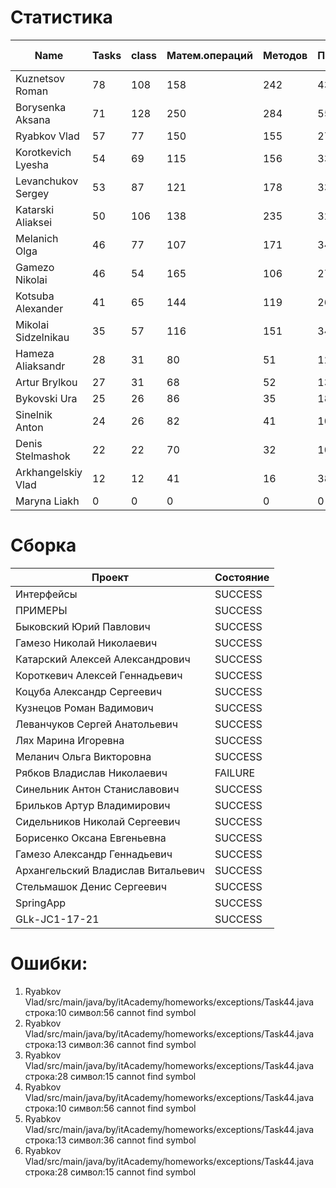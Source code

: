 # Статистика

| Name | Tasks | class | Матем.операций | Методов | Присваиваний | анон.класов | внутр.класов | констант | логирование | лямбды | переменных | перхватов исключений | приват. методов | приват. полей | сравнений | циклов |
| --- | --- | --- | --- | --- | --- | --- | --- | --- | --- | --- | --- | --- | --- | --- | --- | --- |
| Kuznetsov Roman | 78 | 108 | 158 | 242 | 431 | 5 | 0 | 10 | 0 | 1 | 324 | 22 | 7 | 38 | 26 | 81 |
| Borysenka Aksana | 71 | 128 | 250 | 284 | 558 | 0 | 1 | 9 | 0 | 0 | 450 | 20 | 8 | 42 | 101 | 80 |
| Ryabkov Vlad | 57 | 77 | 150 | 155 | 272 | 0 | 1 | 0 | 0 | 0 | 234 | 4 | 2 | 36 | 64 | 34 |
| Korotkevich Lyesha | 54 | 69 | 115 | 156 | 334 | 0 | 0 | 3 | 0 | 0 | 253 | 13 | 0 | 29 | 22 | 68 |
| Levanchukov Sergey | 53 | 87 | 121 | 178 | 335 | 0 | 1 | 4 | 0 | 0 | 271 | 5 | 9 | 38 | 22 | 60 |
| Katarski Aliaksei | 50 | 106 | 138 | 235 | 327 | 0 | 0 | 0 | 0 | 0 | 269 | 7 | 12 | 50 | 25 | 54 |
| Melanich Olga | 46 | 77 | 107 | 171 | 346 | 0 | 0 | 4 | 0 | 0 | 286 | 3 | 1 | 18 | 52 | 36 |
| Gamezo Nikolai | 46 | 54 | 165 | 106 | 274 | 0 | 0 | 0 | 0 | 0 | 205 | 3 | 0 | 8 | 30 | 52 |
| Kotsuba Alexander | 41 | 65 | 144 | 119 | 263 | 0 | 0 | 4 | 0 | 1 | 202 | 1 | 5 | 7 | 29 | 44 |
| Mikolai Sidzelnikau | 35 | 57 | 116 | 151 | 343 | 0 | 0 | 14 | 3 | 0 | 256 | 3 | 11 | 31 | 56 | 43 |
| Hameza Aliaksandr | 28 | 31 | 80 | 51 | 129 | 0 | 0 | 0 | 0 | 0 | 96 | 0 | 0 | 0 | 13 | 24 |
| Artur Brylkou | 27 | 31 | 68 | 52 | 135 | 0 | 0 | 0 | 0 | 0 | 99 | 0 | 2 | 0 | 37 | 23 |
| Bykovski Ura | 25 | 26 | 86 | 35 | 180 | 0 | 0 | 0 | 0 | 0 | 101 | 0 | 0 | 3 | 32 | 41 |
| Sinelnik Anton | 24 | 26 | 82 | 41 | 106 | 0 | 0 | 0 | 0 | 0 | 78 | 0 | 2 | 0 | 38 | 23 |
| Denis Stelmashok | 22 | 22 | 70 | 32 | 109 | 0 | 0 | 0 | 0 | 0 | 92 | 0 | 0 | 0 | 8 | 16 |
| Arkhangelskiy Vlad | 12 | 12 | 41 | 16 | 38 | 0 | 0 | 0 | 0 | 0 | 37 | 0 | 1 | 0 | 6 | 1 |
| Maryna Liakh | 0 | 0 | 0 | 0 | 0 | 0 | 0 | 0 | 0 | 0 | 0 | 0 | 0 | 0 | 0 | 0 |


# Сборка

| Проект | Состояние |
| --- | --- |
| Интерфейсы  | SUCCESS |
| ПРИМЕРЫ  | SUCCESS |
| Быковский Юрий Павлович  | SUCCESS |
| Гамезо Николай Николаевич  | SUCCESS |
| Катарский Алексей Александрович  | SUCCESS |
| Короткевич Алексей Геннадьевич  | SUCCESS |
| Коцуба Александр Сергеевич  | SUCCESS |
| Кузнецов Роман Вадимович  | SUCCESS |
| Леванчуков Сергей Анатольевич  | SUCCESS |
| Лях Марина Игоревна  | SUCCESS |
| Меланич Ольга Викторовна  | SUCCESS |
| Рябков Владислав Николаевич  | FAILURE |
| Синельник Антон Станиславович  | SUCCESS |
| Брильков Артур Владимирович  | SUCCESS |
| Сидельников Николай Сергеевич  | SUCCESS |
| Борисенко Оксана Евгеньевна  | SUCCESS |
| Гамезо Александр Геннадьевич  | SUCCESS |
| Архангельский Владислав Витальевич  | SUCCESS |
| Стельмашок Денис Сергеевич  | SUCCESS |
| SpringApp  | SUCCESS |
| GLk-JC1-17-21  | SUCCESS |


# Ошибки:

1. Ryabkov Vlad/src/main/java/by/itAcademy/homeworks/exceptions/Task44.java строка:10 символ:56 cannot find symbol
1. Ryabkov Vlad/src/main/java/by/itAcademy/homeworks/exceptions/Task44.java строка:13 символ:36 cannot find symbol
1. Ryabkov Vlad/src/main/java/by/itAcademy/homeworks/exceptions/Task44.java строка:28 символ:15 cannot find symbol
1. Ryabkov Vlad/src/main/java/by/itAcademy/homeworks/exceptions/Task44.java строка:10 символ:56 cannot find symbol
1. Ryabkov Vlad/src/main/java/by/itAcademy/homeworks/exceptions/Task44.java строка:13 символ:36 cannot find symbol
1. Ryabkov Vlad/src/main/java/by/itAcademy/homeworks/exceptions/Task44.java строка:28 символ:15 cannot find symbol

